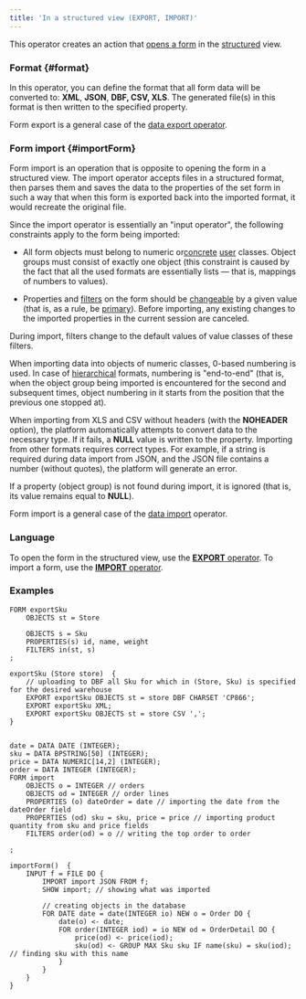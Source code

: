 ```yaml
---
title: 'In a structured view (EXPORT, IMPORT)'
---
```


This operator creates an action that [opens a form](Open_form.md) in the [structured](Structured_view.md) view.

### Format {#format}

In this operator, you can define the format that all form data will be converted to:  **XML**, **JSON**, **DBF, CSV, XLS**. The generated file(s) in this format is then written to the specified property.

Form export is a general case of the  [data export operator](Data_export_EXPORT_.md).

### Form import {#importForm}

Form import is an operation that is opposite to opening the form in a structured view. The import operator accepts files in a structured format, then parses them and saves the data to the properties of the set form in such a way that when this form is exported back into the imported format, it would recreate the original file.

Since the import operator is essentially an "input operator", the following constraints apply to the form being imported:

-   All form objects must belong to  numeric or[concrete](User_classes.md#abstract) [user](User_classes.md) classes. Object groups must consist of exactly one object (this constraint is caused by the fact that all the used formats are essentially lists — that is, mappings of numbers to values).

-   Properties and [filters](Form_structure.md#filters) on the form should be  [changeable](Property_change_CHANGE_.md) by a given value (that is, as a rule, be [primary](Data_properties_DATA_.md)). Before importing, any existing changes to the imported properties in the current session are canceled.

During import, filters change to the default values of value classes of these filters.

When importing data into objects of numeric classes, 0-based numbering is used. In case of [hierarchical](Structured_view.md#hierarchy) formats, numbering is "end-to-end" (that is, when the object group being imported is encountered for the second and subsequent times, object numbering in it starts from the position that the previous one stopped at).

When importing from XLS and CSV without headers (with the **NOHEADER** option), the platform automatically attempts to convert data to the necessary type. If it fails, a **NULL** value is written to the property. Importing from other formats requires correct types. For example, if a string is required during data import from JSON, and the JSON file contains a number (without quotes), the platform will generate an error.

If a property (object group) is not found during import, it is ignored (that is, its value remains equal to **NULL**).

Form import is a general case of the [data import](Data_import_IMPORT_.md) operator.

### Language

To open the form in the structured view, use the [**EXPORT** operator](EXPORT_operator.md). To import a form, use the [**IMPORT** operator](IMPORT_operator.md).

### Examples

```lsf
FORM exportSku
    OBJECTS st = Store

    OBJECTS s = Sku
    PROPERTIES(s) id, name, weight
    FILTERS in(st, s)
;

exportSku (Store store)  {
    // uploading to DBF all Sku for which in (Store, Sku) is specified for the desired warehouse
    EXPORT exportSku OBJECTS st = store DBF CHARSET 'CP866';
    EXPORT exportSku XML;
    EXPORT exportSku OBJECTS st = store CSV ',';
}
```

```lsf

date = DATA DATE (INTEGER);
sku = DATA BPSTRING[50] (INTEGER);
price = DATA NUMERIC[14,2] (INTEGER);
order = DATA INTEGER (INTEGER);
FORM import
    OBJECTS o = INTEGER // orders
    OBJECTS od = INTEGER // order lines
    PROPERTIES (o) dateOrder = date // importing the date from the dateOrder field
    PROPERTIES (od) sku = sku, price = price // importing product quantity from sku and price fields
    FILTERS order(od) = o // writing the top order to order

;

importForm()  {
    INPUT f = FILE DO {
        IMPORT import JSON FROM f;
        SHOW import; // showing what was imported

        // creating objects in the database
        FOR DATE date = date(INTEGER io) NEW o = Order DO {
            date(o) <- date;
            FOR order(INTEGER iod) = io NEW od = OrderDetail DO {
                price(od) <- price(iod);
                sku(od) <- GROUP MAX Sku sku IF name(sku) = sku(iod); // finding sku with this name
            }
        }
    }
}
```
